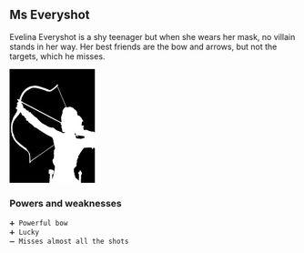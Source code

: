 ## Ms Everyshot

Evelina Everyshot is a shy teenager but when she wears her mask, no villain stands in her way. 
Her best friends are the bow and arrows, but not the targets, which he misses.

![Ms Everyshot](/Images/msEveryshot.jpg)

### Powers and weaknesses

    ➕ Powerful bow
    ➕ Lucky
    ➖ Misses almost all the shots 
